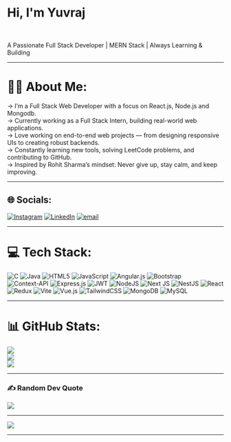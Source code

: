 <h1>Hi, I'm Yuvraj</h1><br>

A Passionate Full Stack Developer | MERN Stack | Always Learning & Building <br><hr>

# 👨‍💻 About Me:
-> I’m a Full Stack Web Developer with a focus on React.js, Node.js and Mongodb.<br>
-> Currently working as a Full Stack Intern, building real-world web applications.<br>
-> Love working on end-to-end web projects — from designing responsive UIs to creating robust backends.<br>
-> Constantly learning new tools, solving LeetCode problems, and contributing to GitHub.<br>
-> Inspired by Rohit Sharma’s mindset: Never give up, stay calm, and keep improving.<br><hr>




## 🌐 Socials:
[![Instagram](https://img.shields.io/badge/Instagram-%23E4405F.svg?logo=Instagram&logoColor=white)](https://instagram.com/yuvraj_11_07) [![LinkedIn](https://img.shields.io/badge/LinkedIn-%230077B5.svg?logo=linkedin&logoColor=white)](https://linkedin.com/in/yuvrajsinhraj) [![email](https://img.shields.io/badge/Email-D14836?logo=gmail&logoColor=white)](mailto:yuviraj1107@gmail.com)  <hr>

# 💻 Tech Stack:
![C](https://img.shields.io/badge/c-%2300599C.svg?style=flat&logo=c&logoColor=white) ![Java](https://img.shields.io/badge/java-%23ED8B00.svg?style=flat&logo=openjdk&logoColor=white) ![HTML5](https://img.shields.io/badge/html5-%23E34F26.svg?style=flat&logo=html5&logoColor=white) ![JavaScript](https://img.shields.io/badge/javascript-%23323330.svg?style=flat&logo=javascript&logoColor=%23F7DF1E) ![Angular.js](https://img.shields.io/badge/angular.js-%23E23237.svg?style=flat&logo=angularjs&logoColor=white) ![Bootstrap](https://img.shields.io/badge/bootstrap-%238511FA.svg?style=flat&logo=bootstrap&logoColor=white) ![Context-API](https://img.shields.io/badge/Context--Api-000000?style=flat&logo=react) ![Express.js](https://img.shields.io/badge/express.js-%23404d59.svg?style=flat&logo=express&logoColor=%2361DAFB) ![JWT](https://img.shields.io/badge/JWT-black?style=flat&logo=JSON%20web%20tokens) ![NodeJS](https://img.shields.io/badge/node.js-6DA55F?style=flat&logo=node.js&logoColor=white) ![Next JS](https://img.shields.io/badge/Next-black?style=flat&logo=next.js&logoColor=white) ![NestJS](https://img.shields.io/badge/nestjs-%23E0234E.svg?style=flat&logo=nestjs&logoColor=white) ![React](https://img.shields.io/badge/react-%2320232a.svg?style=flat&logo=react&logoColor=%2361DAFB) ![Redux](https://img.shields.io/badge/redux-%23593d88.svg?style=flat&logo=redux&logoColor=white) ![Vite](https://img.shields.io/badge/vite-%23646CFF.svg?style=flat&logo=vite&logoColor=white) ![Vue.js](https://img.shields.io/badge/vue.js-%2335495e.svg?style=flat&logo=vuedotjs&logoColor=%234FC08D) ![TailwindCSS](https://img.shields.io/badge/tailwindcss-%2338B2AC.svg?style=flat&logo=tailwind-css&logoColor=white) ![MongoDB](https://img.shields.io/badge/MongoDB-%234ea94b.svg?style=flat&logo=mongodb&logoColor=white) ![MySQL](https://img.shields.io/badge/mysql-4479A1.svg?style=flat&logo=mysql&logoColor=white) <hr>
# 📊 GitHub Stats:
![](https://github-readme-stats.vercel.app/api?username=yuviraj1107&theme=blue_navy&hide_border=false&include_all_commits=true&count_private=false)<br/>
![](https://nirzak-streak-stats.vercel.app/?user=yuviraj1107&theme=blue_navy&hide_border=false)<br/>
![](https://github-readme-stats.vercel.app/api/top-langs/?username=yuviraj1107&theme=blue_navy&hide_border=false&include_all_commits=true&count_private=false&layout=compact) <hr>

### ✍️ Random Dev Quote
![](https://quotes-github-readme.vercel.app/api?type=horizontal&theme=radical)

---
[![](https://visitcount.itsvg.in/api?id=yuviraj1107&icon=0&color=0)](https://visitcount.itsvg.in) <hr>


